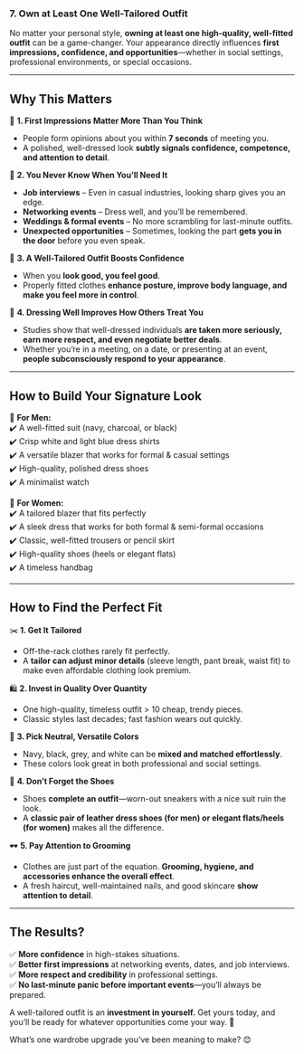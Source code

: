 ### **7. Own at Least One Well-Tailored Outfit**  

No matter your personal style, **owning at least one high-quality, well-fitted outfit** can be a game-changer. Your appearance directly influences **first impressions, confidence, and opportunities**—whether in social settings, professional environments, or special occasions.  

---

## **Why This Matters**  

👔 **1. First Impressions Matter More Than You Think**  
- People form opinions about you within **7 seconds** of meeting you.  
- A polished, well-dressed look **subtly signals confidence, competence, and attention to detail**.  

💼 **2. You Never Know When You’ll Need It**  
- **Job interviews** – Even in casual industries, looking sharp gives you an edge.  
- **Networking events** – Dress well, and you’ll be remembered.  
- **Weddings & formal events** – No more scrambling for last-minute outfits.  
- **Unexpected opportunities** – Sometimes, looking the part **gets you in the door** before you even speak.  

💪 **3. A Well-Tailored Outfit Boosts Confidence**  
- When you **look good, you feel good**.  
- Properly fitted clothes **enhance posture, improve body language, and make you feel more in control**.  

🧠 **4. Dressing Well Improves How Others Treat You**  
- Studies show that well-dressed individuals **are taken more seriously, earn more respect, and even negotiate better deals**.  
- Whether you’re in a meeting, on a date, or presenting at an event, **people subconsciously respond to your appearance**.  

---

## **How to Build Your Signature Look**  

🔹 **For Men:**  
✔️ A well-fitted suit (navy, charcoal, or black)  
✔️ Crisp white and light blue dress shirts  
✔️ A versatile blazer that works for formal & casual settings  
✔️ High-quality, polished dress shoes  
✔️ A minimalist watch  

🔹 **For Women:**  
✔️ A tailored blazer that fits perfectly  
✔️ A sleek dress that works for both formal & semi-formal occasions  
✔️ Classic, well-fitted trousers or pencil skirt  
✔️ High-quality shoes (heels or elegant flats)  
✔️ A timeless handbag  

---

## **How to Find the Perfect Fit**  

✂️ **1. Get It Tailored**  
- Off-the-rack clothes rarely fit perfectly.  
- A **tailor can adjust minor details** (sleeve length, pant break, waist fit) to make even affordable clothing look premium.  

🛍️ **2. Invest in Quality Over Quantity**  
- One high-quality, timeless outfit > 10 cheap, trendy pieces.  
- Classic styles last decades; fast fashion wears out quickly.  

🎨 **3. Pick Neutral, Versatile Colors**  
- Navy, black, grey, and white can be **mixed and matched effortlessly**.  
- These colors look great in both professional and social settings.  

👞 **4. Don’t Forget the Shoes**  
- Shoes **complete an outfit**—worn-out sneakers with a nice suit ruin the look.  
- A **classic pair of leather dress shoes (for men) or elegant flats/heels (for women)** makes all the difference.  

🕶 **5. Pay Attention to Grooming**  
- Clothes are just part of the equation. **Grooming, hygiene, and accessories enhance the overall effect**.  
- A fresh haircut, well-maintained nails, and good skincare **show attention to detail**.  

---

## **The Results?**  

✅ **More confidence** in high-stakes situations.  
✅ **Better first impressions** at networking events, dates, and job interviews.  
✅ **More respect and credibility** in professional settings.  
✅ **No last-minute panic before important events**—you’ll always be prepared.  

A well-tailored outfit is an **investment in yourself.** Get yours today, and you’ll be ready for whatever opportunities come your way. 🚀  

What’s one wardrobe upgrade you’ve been meaning to make? 😊